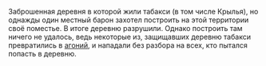 Заброшенная деревня в которой жили табакси (в том числе Крылья), но однажды один местный барон захотел построить на этой территории своё поместье. В итоге деревню разрушили. Однако построить там ничего не удалось, ведь некоторые из, защищавших деревню табакси превратились в [агоний](), и нападали без разбора на всех, кто пытался попасть в деревню.